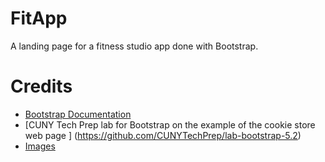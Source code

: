 # FitApp

A landing page for a fitness studio app done with Bootstrap. 

# Credits

- [Bootstrap Documentation](https://getbootstrap.com/docs/5.2/getting-started/introduction/)
- [CUNY Tech Prep lab for Bootstrap on the example of the cookie store web page ] (https://github.com/CUNYTechPrep/lab-bootstrap-5.2)
- [Images](https://www.pexels.com/)

